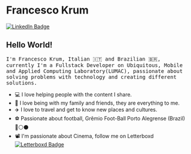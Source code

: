 # Francesco Krum
[![LinkedIn Badge](https://img.shields.io/badge/LinkedIn-%23E4405F.svg?&style=flat-square&logo=linkedin&logoColor=white&color=071A2C&link=https://www.linkedin.com/in/francescokrum/)](https://www.linkedin.com/in/francescokrum/)

## Hello World! 
<samp> I'm Francesco Krum, Italian 🇮🇹 and Brazilian 🇧🇷, currently I'm a Fullstack Developer on Ubiquitous, Mobile and Applied Computing Laboratory(LUMAC), passionate about solving problems with technology and creating different solutions.

- 💻 I love helping people with the content I share.
- 🏡 I love being with my family and friends, they are everything to me.
- ✈️ I love to travel and get to know new places and cultures.
- ⚽ Passionate about football, Grêmio Foot-Ball Porto Alegrense (Brazil) 🔵⚪️⚫️
- 📽️ I'm passionate about Cinema, follow me on Letterboxd [![Letterboxd Badge](https://img.shields.io/badge/Letterboxd-Profile-green?style=flat-square&logo=letterboxd&logoColor=white&color=071A2C)](https://letterboxd.com/francescokrum/)

